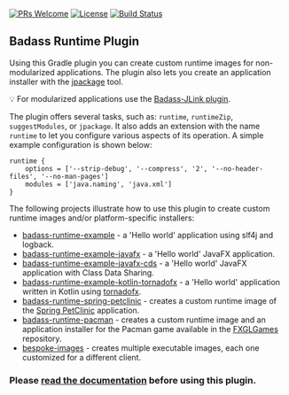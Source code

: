 [![PRs Welcome](https://img.shields.io/badge/PRs-welcome-brightgreen.svg?style=flat-square)](http://makeapullrequest.com)
[![License](https://img.shields.io/badge/License-Apache%202.0-blue.svg)](https://github.com/beryx/badass-runtime-plugin/blob/master/LICENSE)
[![Build Status](https://img.shields.io/github/workflow/status/beryx/badass-runtime-plugin/Java%2011%20Gradle%20CI)](https://github.com/beryx/badass-runtime-plugin/actions?query=workflow%3A%22Java+11+Gradle+CI%22)

## Badass Runtime Plugin ##

Using this Gradle plugin you can create custom runtime images for non-modularized applications.
The plugin also lets you create an application installer with the [jpackage](https://openjdk.java.net/jeps/392) tool.


:bulb: For modularized applications use the [Badass-JLink plugin](https://badass-jlink-plugin.beryx.org/releases/latest/).

The plugin offers several tasks, such as: `runtime`, `runtimeZip`, `suggestModules`, or `jpackage`.
It also adds an extension with the name `runtime` to let you configure various aspects of its operation.
A simple example configuration is shown below:

```
runtime {
    options = ['--strip-debug', '--compress', '2', '--no-header-files', '--no-man-pages']
    modules = ['java.naming', 'java.xml']
}
```

The following projects illustrate how to use this plugin to create custom runtime images and/or platform-specific installers:
- [badass-runtime-example](https://github.com/beryx-gist/badass-runtime-example) - a 'Hello world' application using slf4j and logback.
- [badass-runtime-example-javafx](https://github.com/beryx-gist/badass-runtime-example-javafx) - a 'Hello world' JavaFX application.
- [badass-runtime-example-javafx-cds](https://github.com/beryx-gist/badass-runtime-example-javafx-cds) - a 'Hello world' JavaFX application with Class Data Sharing.
- [badass-runtime-example-kotlin-tornadofx](https://github.com/beryx-gist/badass-runtime-example-kotlin-tornadofx) - a 'Hello world' application written in Kotlin using [tornadofx](https://github.com/edvin/tornadofx).
- [badass-runtime-spring-petclinic](https://github.com/beryx-gist/badass-runtime-spring-petclinic) - creates a custom runtime image of the [Spring PetClinic](https://github.com/spring-projects/spring-petclinic) application.
- [badass-runtime-pacman](https://github.com/beryx-gist/badass-runtime-pacman) - creates a custom runtime image and an application installer for the Pacman game available in the [FXGLGames](https://github.com/AlmasB/FXGLGames) repository.
- [bespoke-images](https://github.com/PaulWinstone/demoModule) - creates multiple executable images, each one customized for a different client.



### Please [read the documentation](https://badass-runtime-plugin.beryx.org/releases/latest/) before using this plugin.
